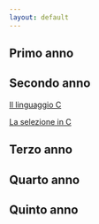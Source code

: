 ```yaml
---
layout: default
---
```


## Primo anno
## Secondo anno
[Il linguaggio C](https://pagobls.github.io/baseC/)

[La selezione in C](https://pagobls.github.io/selezione/)
## Terzo anno
## Quarto anno
## Quinto anno
